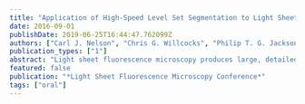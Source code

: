 ```yaml
---
title: "Application of High-Speed Level Set Segmentation to Light Sheet Fluorescence Microscopy"
date: 2016-09-01
publishDate: 2019-06-25T16:44:47.762099Z
authors: ["Carl J. Nelson", "Chris G. Willcocks", "Philip T. G. Jackson", "P. Philippe Laissue", "Boguslaw Obara"]
publication_types: ["1"]
abstract: "Light sheet fluorescence microscopy produces large, detailed 3D images of biological samples, but these images are often heavily afflicted by structured noise caused by optical effects such as attenuation, refraction and shadowing. Local Gaussian distribution fitting (LGDF) energy is a powerful variational level set framework, ideally suited to these challenges for its ability to segment image objects with inhomogeneous intensity. However, as with most level set methods, LGDF is computationally intensive, and existing CPU implementations take several hours to segment modestly sized 3D images. We present a powerful software package that implements LGDF energy minimisation efficiently on the GPU, running in seconds rather than hours on most 3D images. It is able to segment multiple objects in real-time, at subpixel accuracy despite uneven background, severe noise, and objects with blurred and/or broken boundaries. The speed of our algorithm makes real-time interaction with datasets possible, allowing the user to select individual objects, correct errors and tune parameters  instantaneously (or: without delay). Our method utilises three intuitive and tunable parameters, each relating to tangible properties of the final segmentation, and a combination of optional, interactive brushes to edit and constrain segmentation in 3D. Here we demonstrate application of our high-speed, three-dimensional image segmentation framework to a range of complex and large light sheet fluorescence microscopy images. We show accurate and high-quality three-dimensional segmentations that are captured in real-time using modern GPU technologies."
featured: false
publication: "*Light Sheet Fluorescence Microscopy Conference*"
tags: ["oral"]
---
```

